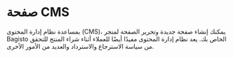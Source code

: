 # صفحة CMS

بمساعدة نظام إدارة المحتوى (CMS)، يمكنك إنشاء صفحة جديدة وتحرير الصفحة لمتجر Bagisto الخاص بك. يعد نظام إدارة المحتوى مفيدًا أيضًا للعملاء أثناء شراء المنتج للتحقق من سياسة الاسترجاع والاسترداد والعديد من الأمور الأخرى.